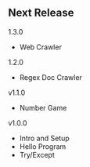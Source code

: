 Next Release
-

1.3.0
* Web Crawler

1.2.0
* Regex Doc Crawler

v1.1.0
* Number Game

v1.0.0
* Intro and Setup
* Hello Program
* Try/Except

